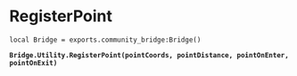 # RegisterPoint



<pre class="language-lua"><code class="lang-lua">local Bridge = exports.community_bridge:Bridge()

<strong>Bridge.Utility.RegisterPoint(pointCoords, pointDistance, pointOnEnter, pointOnExit)
</strong>
</code></pre>

